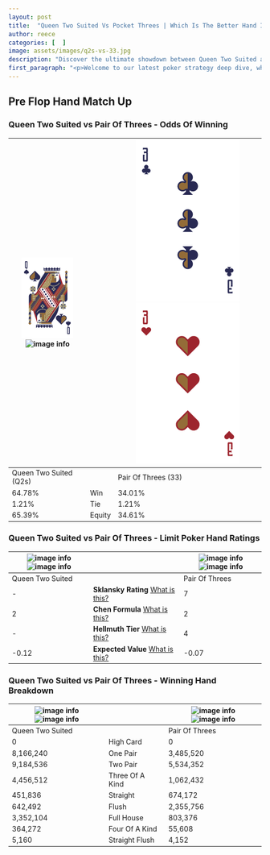 ```yaml
---
layout: post
title:  "Queen Two Suited Vs Pocket Threes | Which Is The Better Hand In Poker? A Complete Guide"
author: reece
categories: [  ]
image: assets/images/q2s-vs-33.jpg
description: "Discover the ultimate showdown between Queen Two Suited and Pair Of Threes in poker! Uncover the odds, strategies, and scenarios where one hand triumphs over the other. Get ready to up your poker game with this thrilling analysis."
first_paragraph: "<p>Welcome to our latest poker strategy deep dive, where we're pitting two distinct hands against each other in a high-stakes showdown: Queen Two Suited vs Pair Of Threes.</p><p>In the dynamic world of poker, every decision counts, and knowing which hand holds the upper hand is key to your success at the table.</p><p>In this article, we'll dissect these two hands, explore the scenarios where one dominates the other, and equip you with the knowledge to make strategic choices that can tip the odds in your favor.</p><p>Get ready to unravel the intriguing dynamics of these poker hands and elevate your game to new heights.</p>"
---
```




[comment]: # (sp0)

## Pre Flop Hand Match Up

<div class="table hand-ratings" markdown="1"> 



### Queen Two Suited vs Pair Of Threes - Odds Of Winning


    
| ![image info](assets/images/hand1/Q.png) ![image info](assets/images/hand1/2s.png) |  | ![image info](assets/images/hand2/3.png) ![image info](assets/images/hand2/3o.png) |
| -------- | -------- | -------- |
| Queen Two Suited (Q2s) |  | Pair Of Threes (33) |
| 64.78% | Win | 34.01% |
| 1.21% | Tie | 1.21% |
| 65.39% | Equity | 34.61% |




[comment]: # (sp1)



### Queen Two Suited vs Pair Of Threes - Limit Poker Hand Ratings


    
| ![image info](https://www.riverpairs.com/assets/images/hand1/Q.png) ![image info](https://www.riverpairs.com/assets/images/hand1/2s.png) |  | ![image info](https://www.riverpairs.com/assets/images/hand2/3.png) ![image info](https://www.riverpairs.com/assets/images/hand2/3o.png) |
| -------- | -------- | -------- |
| Queen Two Suited |  | Pair Of Threes |
| - | **Sklansky Rating** [What is this?](/sklansky-rating-explained) | 7 |
| 2 | **Chen Formula** [What is this?](/chen-formula-explained) | 2 |
| - | **Hellmuth Tier** [What is this?](/Hellmuth-tier-explained) | 4 |
| -0.12 | **Expected Value** [What is this?](/expected-value-explained) | -0.07 |




[comment]: # (sp2)



### Queen Two Suited vs Pair Of Threes - Winning Hand Breakdown


    
| ![image info](https://www.riverpairs.com/assets/images/hand1/Q.png) ![image info](https://www.riverpairs.com/assets/images/hand1/2s.png) |  | ![image info](https://www.riverpairs.com/assets/images/hand2/3.png) ![image info](https://www.riverpairs.com/assets/images/hand2/3o.png) |
| -------- | -------- | -------- |
| Queen Two Suited |  | Pair Of Threes |
| 0 | High Card | 0 |
| 8,166,240 | One Pair | 3,485,520 |
| 9,184,536 | Two Pair | 5,534,352 |
| 4,456,512 | Three Of A Kind | 1,062,432 |
| 451,836 | Straight | 674,172 |
| 642,492 | Flush | 2,355,756 |
| 3,352,104 | Full House | 803,376 |
| 364,272 | Four Of A Kind | 55,608 |
| 5,160 | Straight Flush | 4,152 |




[comment]: # (sp3)



</div>

[comment]: # (sp4)



[comment]: # (sp5)

